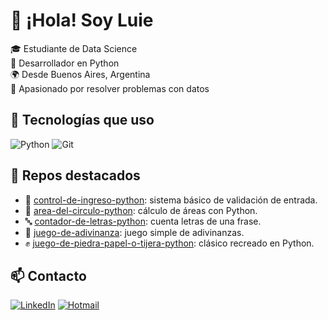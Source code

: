 # 👋 ¡Hola! Soy Luie

🎓 Estudiante de Data Science  
🐍 Desarrollador en Python  
🌍 Desde Buenos Aires, Argentina  
🚀 Apasionado por resolver problemas con datos

## 🧰 Tecnologías que uso

![Python](https://img.shields.io/badge/Python-3776AB?style=flat&logo=python&logoColor=white)
![Git](https://img.shields.io/badge/Git-F05032?style=flat&logo=git&logoColor=white)

## 📌 Repos destacados

- 🔐 [control-de-ingreso-python](https://github.com/luisbotteri/python-control-ingreso): sistema básico de validación de entrada.
- 🧮 [area-del-circulo-python](https://github.com/luisbotteri/python-area-circulo): cálculo de áreas con Python.
- 🔤 [contador-de-letras-python](https://github.com/luisbotteri/python-contador-letras): cuenta letras de una frase.
- 🎲 [juego-de-adivinanza](https://github.com/luisbotteri/python-juego-adivinanza): juego simple de adivinanzas.
- ✊ [juego-de-piedra-papel-o-tijera-python](https://github.com/luisbotteri/python-juego-ppt): clásico recreado en Python.

## 📫 Contacto

[![LinkedIn](https://img.shields.io/badge/LinkedIn-blue?style=flat&logo=linkedin&logoColor=white)](https://www.linkedin.com/in/luisbotteri/)
[![Hotmail](https://img.shields.io/badge/hotmail-red?style=flat&logo=gmail&logoColor=white)](mailto:luisbotteri30@hotmail.com)
